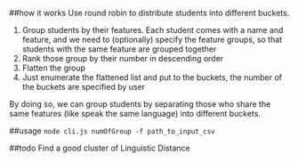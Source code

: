##how it works
Use round robin to distribute students into different buckets.
1. Group students by their features. Each student comes with a name and feature,
and we need to (optionally) specify the feature groups, so that students with the same feature
are grouped together
2. Rank those group by their number in descending order
3. Flatten the group
4. Just enumerate the flattened list and put to the buckets, the number of the buckets are specified by user

By doing so, we can group students by separating those who share the same features (like speak the same language)
into different buckets.

##usage
`node cli.js numOfGroup -f path_to_input_csv`

##todo
Find a good cluster of Linguistic Distance
